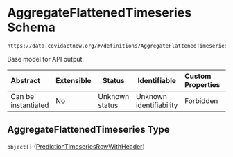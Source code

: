 # AggregateFlattenedTimeseries Schema

```txt
https://data.covidactnow.org/#/definitions/AggregateFlattenedTimeseries
```

Base model for API output.


| Abstract            | Extensible | Status         | Identifiable            | Custom Properties | Additional Properties | Access Restrictions | Defined In                                                   |
| :------------------ | ---------- | -------------- | ----------------------- | :---------------- | --------------------- | ------------------- | ------------------------------------------------------------ |
| Can be instantiated | No         | Unknown status | Unknown identifiability | Forbidden         | Allowed               | none                | [schemas.json\*](../out/schemas.json "open original schema") |

## AggregateFlattenedTimeseries Type

`object[]` ([PredictionTimeseriesRowWithHeader](schemas-definitions-predictiontimeseriesrowwithheader.md))
